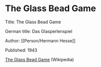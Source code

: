 # The Glass Bead Game

Title: The Glass Bead Game

German title: Das Glasperlenspiel

Author: [[Person/Hermann Hesse]]

Published: 1943

[The Glass Bead Game](https://en.wikipedia.org/wiki/The_Glass_Bead_Game) (Wikipedia)